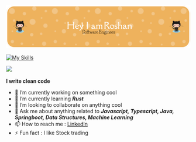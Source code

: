 ![Header](./github-header-image_2.png)

[![My Skills](https://skillicons.dev/icons?i=java,javascript,typescript,spring,rust,react,html,css&theme=light)](https://skillicons.dev)

![](https://komarev.com/ghpvc/?username=GuptaRoshan&color=green)

**I write clean code**

- 🔭 I’m currently working on something cool
- 🌱 I’m currently learning  _**Rust**_
- 👯 I’m looking to collaborate on anything cool
- 💬 Ask me about anything related to _**Javascript, Typescript, Java, Springboot, Data Structures, Machine Learning**_
- 📫 How to reach me : [LinkedIn](https://www.linkedin.com/in/roshngupta)
- ⚡ Fun fact : I like Stock trading
